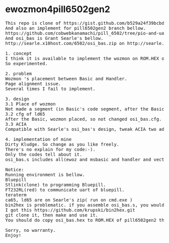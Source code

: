 # ewozmon4pill6502gen2
<PRE>
This repo is clone of https://gist.github.com/b529a24f39bcbd53f1e21775e24d0b9e.git.
And also an implement for pill6502gen2 branch bellow.
https://github.com/cobwebkanamachi/pill_6502/tree/pio-and-uartbased-mod/new-src
And osi_bas is Grant Searle's bellow.
http://searle.x10host.com/6502/osi_bas.zip on http://searle.x10host.com/6502/Simple6502.html .

1. concept
I think it is available to implement the wozmon on ROM.HEX of Grant Searle's osi_bas and handler.
So experimented.

2. problem
Wozmon 's placement between Basic and Handler.
Page alignment issue.
Several times I fail to implement.

3. design
3.1 Place of wozmon
Not made a segment (in Basic's code segment, after the Basic code, wozmon placed).
3.2 cfg of ld65
After the Basic, wozmon placed, so not changed osi_bas.cfg.
3.3 ACIA
Compatible with Searle's osi_bas's design, tweak ACIA two addresses of ewoz.

4. implementation of mine
Dirty Kludge. So change as you like freely.
There's no explain for my code:-).
Only the codes tell about it.
osi_bas.s includes all(ewoz and msbasic and handler and vectors(6bytes)) for pill6502gen2(for uart).

Notice:
Running environment is bellow.
Bluepill
Stlink(clone) to programming Bluepill.
FT232RL(red) to communicate uart of bluepill.
teraterm
ca65, ld65 are on Searle's zip( run on cmd.exe )
bin2hex is problematic. if you assemble osi_bas.s, you would get .bin, but bin2hex needed.
I got this https://github.com/krupski/bin2hex.git
git clone it, then make and use it.
You should do copy osi_bas.hex to ROM.HEX of pill6502gen2 then make clean and make to run osi_bas.hex. 
  
Sorry, no warranty.  
Enjoy!
